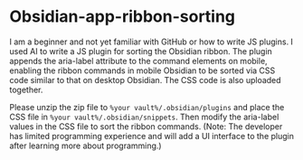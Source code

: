 # Obsidian-app-ribbon-sorting
I am a beginner and not yet familiar with GitHub or how to write JS plugins. I used AI to write a JS plugin for sorting the Obsidian ribbon. The plugin appends the aria-label attribute to the command elements on mobile, enabling the ribbon commands in mobile Obsidian to be sorted via CSS code similar to that on desktop Obsidian. The CSS code is also uploaded together.

Please unzip the zip file to `%your vault%/.obsidian/plugins` and place the CSS file in `%your vault%/.obsidian/snippets`. Then modify the aria-label values in the CSS file to sort the ribbon commands. (Note: The developer has limited programming experience and will add a UI interface to the plugin after learning more about programming.)

